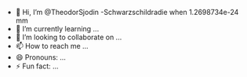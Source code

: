 - 👋 Hi, I’m @TheodorSjodin
-Schwarzschildradie when 1.2698734e-24 mm
- 🌱 I’m currently learning ...
- 💞️ I’m looking to collaborate on ...
- 📫 How to reach me ...
- 😄 Pronouns: ...
- ⚡ Fun fact: ...

<!---
TheodorSjodin/TheodorSjodin is a ✨ special ✨ repository because its `README.md` (this file) appears on your GitHub profile.
You can click the Preview link to take a look at your changes.
--->

